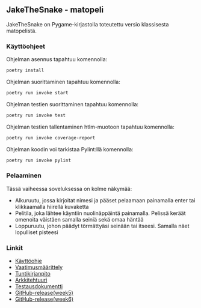 
## JakeTheSnake - matopeli

JakeTheSnake on Pygame-kirjastolla toteutettu versio klassisesta matopelistä.


### Käyttöohjeet

Ohjelman asennus tapahtuu komennolla:

```bash
poetry install
```

Ohjelman suorittaminen tapahtuu komennolla:

```bash
poetry run invoke start
```

Ohjelman testien suorittaminen tapahtuu komennolla:

```bash
poetry run invoke test
```

Ohjelman testien tallentaminen htlm-muotoon tapahtuu komennolla:

```bash
poetry run invoke coverage-report
```

Ohjelman koodin voi tarkistaa Pylint:llä  komennolla:

```bash
poetry run invoke pylint
```
### Pelaaminen

Tässä vaiheessa soveluksessa on kolme näkymää: 

* Alkuruutu, jossa kirjoitat nimesi ja pääset pelaamaan painamalla enter tai klikkaamalla hiirellä kuvaketta
* Pelitila, joka lähtee käyntiin nuolinäppäintä painamalla. Pelissä keräät omenoita väistäen samalla seiniä sekä omaa häntää
* Loppuruutu, johon päädyt törmättyäsi seinään tai itseesi. Samalla näet lopulliset pisteesi

### Linkit

* [Käyttöohje](https://github.com/sampsaoinonen/ot-harjoitustyo/blob/master/dokumentaatio/ohjeet.md)
* [Vaatimusmäärittely](https://github.com/sampsaoinonen/ot-harjoitustyo/blob/master/dokumentaatio/vaatimusmaarittely.md)
* [Tuntikirjanpito](https://github.com/sampsaoinonen/ot-harjoitustyo/blob/master/dokumentaatio/tuntikirjanpito.md)
* [Arkkitehtuuri](https://github.com/sampsaoinonen/ot-harjoitustyo/blob/master/dokumentaatio/arkkitehtuuri.md)
* [Testausdokumentti](https://github.com/sampsaoinonen/ot-harjoitustyo/blob/master/dokumentaatio/testausdokumentti.md)
* [GitHub-release(week5)](https://github.com/sampsaoinonen/ot-harjoitustyo/archive/refs/tags/viikko5.zip)
* [GitHub-release(week6)](https://github.com/sampsaoinonen/ot-harjoitustyo/archive/refs/tags/viikko6.zip)
